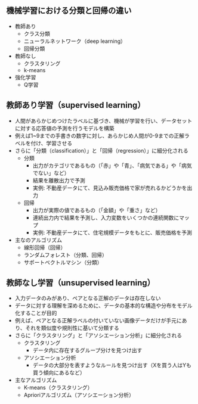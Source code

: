 ## 機械学習における分類と回帰の違い
- 教師あり
    * クラス分類
    * ニューラルネットワーク（deep learning）
    * 回帰分類
- 教師なし
    * クラスタリング
    * k-means
- 強化学習
    * Q学習

## 教師あり学習（supervised learning）
- 人間があらかじめつけたラベルに基づき、機械が学習を行い、データセットに対する応答値の予測を行うモデルを構築
- 例えば1~9までの手書きの数字に対し、あらかじめ人間が0-9までの正解ラベルを付け、学習させる
- さらに「分類（classification）」と「回帰（regression）」に細分化される
    * 分類
        - 出力がカテゴリであるもの（「赤」や「青」、「病気である」や「病気でない」など）
        - 結果を離散出力で予測
        - 実例: 不動産データにて、見込み販売価格で家が売れるかどうかを出力
    * 回帰
        - 出力が実際の値であるもの（「金額」や「重さ」など）
        - 連続出力内で結果を予測し、入力変数をいくつかの連続関数にマップ
        - 実例: 不動産データにて、住宅規模データをもとに、販売価格を予測
- 主なのアルゴリズム
    * 線形回帰（回帰）
    * ランダムフォレスト（分類、回帰）
    * サポートベクトルマシン（分類）

## 教師なし学習（unsupervised learning）
- 入力データのみがあり、ペアとなる正解のデータは存在しない
- データに対する理解を深めるために、データの基本的な構造や分布をモデル化することが目的
- 例えば、ペアとなる正解ラベルの付いていない画像データだけが手元にあり、それを類似度や規則性に基いて分類する
- さらに「クラスタリング」と「アソシエーション分析」に細分化される
    * クラスタリング
        - データ内に存在するグループ分けを見つけ出す
    * アソシエーション分析
        - データの大部分を表すようなルールを見つけ出す（Xを買う人はYも買う傾向にあるなど）
- 主なアルゴリズム
    * K-means（クラスタリング）
    * Aprioriアルゴリズム（アソシエーション分析）


